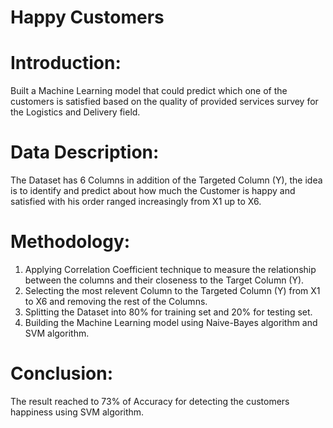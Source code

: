 # Happy Customers

# Introduction: 
Built a Machine Learning model that could predict which one of the customers is satisfied based on the quality of provided services survey for the Logistics and Delivery field.

# Data Description:
The Dataset has 6 Columns in addition of the Targeted Column (Y), the idea is to identify and predict about how much the Customer is happy and satisfied with his order ranged increasingly from X1 up to X6.

# Methodology:
1. Applying Correlation Coefficient technique to measure the  relationship between the columns and their closeness to the Target Column (Y).
2. Selecting the most relevent Column to the Targeted Column (Y) from X1 to X6 and removing the rest of the Columns.
3. Splitting the Dataset into 80% for training set and 20% for testing set.
4. Building the Machine Learning model using Naive-Bayes algorithm and SVM algorithm.

# Conclusion: 
The result reached to 73% of Accuracy for detecting the customers happiness using SVM algorithm.
